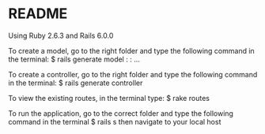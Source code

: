 # README

Using Ruby 2.6.3 and Rails 6.0.0

To create a model, go to the right folder and type the following command in the terminal:
  $ rails generate model <ModelName> <first feature>:<type> <second feature>:<type> ...
  
To create a controller, go to the right folder and type the following command in the terminal:
  $ rails generate controller<ContollerName>
  
To view the existing routes, in the terminal type:
  $ rake routes
  
To run the application, go to the correct folder and type the following command in the terminal
  $ rails s
then navigate to your local host
